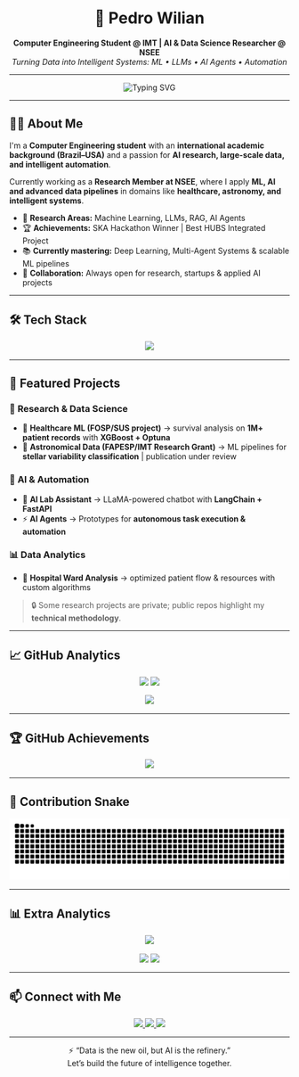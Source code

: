 <!-- HEADER -->
<h1 align="center">🚀 Pedro Wilian</h1>

<p align="center">
  <b>Computer Engineering Student @ IMT | AI & Data Science Researcher @ NSEE</b> <br>
  <i>Turning Data into Intelligent Systems: ML • LLMs • AI Agents • Automation</i>
</p>

---

<!-- ANIMATED TYPING -->
<p align="center">
  <img src="https://readme-typing-svg.demolab.com?font=Fira+Code&size=22&duration=3000&pause=1000&center=true&vCenter=true&width=700&lines=AI+Researcher+%7C+Data+Scientist;10%2B+Years+Academic+Experience+(Brazil+%E2%9C%8D%EF%B8%8F+USA);Machine+Learning+%7C+Deep+Learning+%7C+LLMs;Building+AI+Agents+%26+Data-Driven+Solutions" alt="Typing SVG" />
</p>

---

## 👨‍💻 About Me  

I'm a **Computer Engineering student** with an **international academic background (Brazil–USA)** and a passion for **AI research, large-scale data, and intelligent automation**.  

Currently working as a **Research Member at NSEE**, where I apply **ML, AI and advanced data pipelines** in domains like **healthcare, astronomy, and intelligent systems**.  

- 🔬 **Research Areas:** Machine Learning, LLMs, RAG, AI Agents  
- 🏆 **Achievements:** SKA Hackathon Winner | Best HUBS Integrated Project  
- 📚 **Currently mastering:** Deep Learning, Multi-Agent Systems & scalable ML pipelines  
- 🤝 **Collaboration:** Always open for research, startups & applied AI projects  

---

## 🛠️ Tech Stack  

<p align="center">
  <img src="https://skillicons.dev/icons?i=python,java,c,cpp,postgresql,mysql,tensorflow,pytorch,sklearn,pandas,numpy,matplotlib,git,docker,linux,fastapi,vscode,github&perline=9" />
</p>

---

## 📂 Featured Projects  

### 🔬 **Research & Data Science**  
- 🏥 **Healthcare ML (FOSP/SUS project)** → survival analysis on **1M+ patient records** with **XGBoost + Optuna**  
- 🌌 **Astronomical Data (FAPESP/IMT Research Grant)** → ML pipelines for **stellar variability classification** | publication under review  

### 🤖 **AI & Automation**  
- 💬 **AI Lab Assistant** → LLaMA-powered chatbot with **LangChain + FastAPI**  
- ⚡ **AI Agents** → Prototypes for **autonomous task execution & automation**  

### 📊 **Data Analytics**  
- 🏨 **Hospital Ward Analysis** → optimized patient flow & resources with custom algorithms  

> 🔒 Some research projects are private; public repos highlight my **technical methodology**.  

---

## 📈 GitHub Analytics  

<p align="center">
  <img src="https://github-readme-stats.vercel.app/api?username=pedrowilian&show_icons=true&theme=tokyonight&hide_border=true" height="170" />
  <img src="https://streak-stats.demolab.com?user=pedrowilian&theme=tokyonight&hide_border=true" height="170" />
</p>

<p align="center">
  <img src="https://github-readme-stats.vercel.app/api/top-langs/?username=pedrowilian&layout=compact&theme=tokyonight&hide_border=true" height="170" />
</p>

---

## 🏆 GitHub Achievements  

<p align="center">
  <img src="https://github-profile-trophy.vercel.app/?username=pedrowilian&theme=tokyonight&margin-w=15&margin-h=15&row=1&column=6" />
</p>

---

## 🐍 Contribution Snake  

<p align="center">
  <img src="https://raw.githubusercontent.com/pedrowilian/pedrowilian/output/github-contribution-grid-snake-dark.svg" alt="snake animation"/>
</p>

---

## 📊 Extra Analytics  

<p align="center">
  <img src="https://github-profile-summary-cards.vercel.app/api/cards/profile-details?username=pedrowilian&theme=tokyonight" height="200" />
</p>

<p align="center">
  <img src="https://github-profile-summary-cards.vercel.app/api/cards/repos-per-language?username=pedrowilian&theme=tokyonight" height="150" />
  <img src="https://github-profile-summary-cards.vercel.app/api/cards/most-commit-language?username=pedrowilian&theme=tokyonight" height="150" />
</p>

---

## 📫 Connect with Me  

<p align="center">
  <a href="https://www.linkedin.com/in/pedrowilian">
    <img src="https://img.shields.io/badge/LinkedIn-0A66C2?style=for-the-badge&logo=linkedin&logoColor=white" />
  </a>
  <a href="mailto:pedrowbevilacqua@gmail.com">
    <img src="https://img.shields.io/badge/Email-D14836?style=for-the-badge&logo=gmail&logoColor=white" />
  </a>
  <a href="https://drive.google.com/file/d/1iIfEUVCKTngI7VWAjaGzIFusnZ5SFaL-/view?usp=sharing">
    <img src="https://img.shields.io/badge/Resume-4285F4?style=for-the-badge&logo=google-drive&logoColor=white" />
  </a>
</p>

---

<p align="center">⚡ “Data is the new oil, but AI is the refinery.”<br>Let’s build the future of intelligence together.</p>
